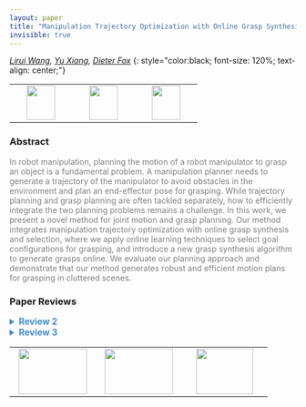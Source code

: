 ```yaml
---
layout: paper
title: "Manipulation Trajectory Optimization with Online Grasp Synthesis and Selection"
invisible: true
---
```

*[Lirui Wang](https://liruiw.github.io/), [Yu Xiang](https://yuxng.github.io/), [Dieter Fox](https://homes.cs.washington.edu/~fox/)*
{: style="color:black; font-size: 120%; text-align: center;"}

<table width="40%"> <tr>
<td style="width: 20%; text-align: center;"><a href="http://www.roboticsproceedings.org/rss16/p033.pdf"><img src="{{ site.baseurl }}/images/paper_link.png"
width = "50"  height = "60"/> </a> </td>

<td style="width: 20%; text-align: center;"><a href="https://liruiw.github.io/planning.html"><img src="{{ site.baseurl }}/images/video_link.png"
width = "50"  height = "60"/> </a> </td>

<td style="width: 20%; text-align: center;"><a href="https://liruiw.github.io/planning.html"><img src="{{ site.baseurl }}/images/website_link.png"
width = "50"  height = "60"/> </a> </td>

</tr></table>

### Abstract
<html><p style="color:gray; font-size: 100%; text-align: justified;">
In robot manipulation, planning the motion of a robot manipulator to grasp an object is a fundamental problem. A manipulation planner needs to generate a trajectory of the manipulator to avoid obstacles in the environment and plan an end-effector pose for grasping. While trajectory planning and grasp planning are often tackled separately, how to efficiently integrate the two planning problems remains a challenge. In this work, we present a novel method for joint motion and grasp planning. Our method integrates manipulation trajectory optimization with online grasp synthesis and selection, where we apply online learning techniques to select goal configurations for grasping, and introduce a new grasp synthesis algorithm to generate grasps online. We evaluate our planning approach and demonstrate that our method generates robust and efficient motion plans for grasping in cluttered scenes.
</p></html>

### Paper Reviews
<details><summary style="font-size:110%; color:#438BCA; cursor: pointer;"><b> Review 2</b></summary>
<p style="color:gray; font-size: 100%; text-align: justified; white-space: pre-line">
Overall I think the paper is on its way to being a good contribution but there are still a few things to be addressed:

I - Presentation and approach
- Related work: Some super relevant work seems to be missing including [a]. In the intro two categories of grasping are mentioned but the seconds one does not cite anything. On the other hand there is a discussion in related work on TAMP that I don't think is particularly relevant to problem here.

- The primary difficulty I have with reviewing this paper is the confusion in the overloaded use of 'online'. Throughout the paper it is often ambiguous as to what aspect of the algorithm and its evaluation happen online vs offline. For the rest of this review I am going to assume the following based on what I could gather from multiple reads of the paper: the entire approach of optimizing the trajectory and selecting the grasp happens offline given a new scene and a problem, and once a plan is found it is executed open loop without any replanning. Given this 'online' from the title should also be dropped.

- This ambiguity could be resolved by stepping through the approach using an example problem. For instance in Fig. 2. at various steps of the algorithm the robot appears to be in different places. If an offline trajectory is being solved for discussing in the context of the whole trajectory would make sense. Is the loop in Fig. 2 an iteration of the offline algorithm or is it making online execution steps by giving feedback.

- In Eq. (8) g is refereed to as a goal configuration at ith iteration. If only one goal is used isn't this just now vanilla CHOMP and not goal-set CHOMP?

- Figures: Fig. 1 is not very clear to see what is happening. Maybe just show a few waypoint with the robot and add the trajectory taken by the end effector. In Fig. 6 is none of green or red stuff mentioned is clearly visible from those viewpoints.

II - Evaluation
- Overall the evaluation is unable to highlight the strengths of the approach. Comparing Table I and III it does not seem like the grasp synthesis part adds much improvement. Then, the critical part of the approach is just goal-set CHOMP plus grasp selection from the goal set with something like mirror descent. This makes the contribution seem incremental and weak at best.

- Parameter tuning and effect on the Algorithm: The ablation for \lambda while appreciated is less useful since this parameter has been explored in CHOMP. Discussion on \gamma, \alpha, \beta would be more helpful.

- How are body points uniformly sampled on the robot surface?

- Is the 'Execution' success a percentage out of the ones that were first successful in 'Planning'?

- Report std on the results would be useful.

III - Limitations
A limitations section could be included to possibly discuss the following:
- The trajectory tail approximated with linear interpolation: how accurate is this? what if the trajectory is in collision or violates other constraints?
- For a novel application how many grasps in G are necessary and how does the performance scale with the size of G?
- How is fighting between competing objective resolved? For example, reaching object vs obstacle avoidance to another object close to it.
- How would the simulator performance translate to the real world?


[a] Berenson, D., Srinivasa, S., & Kuffner, J. (2011). Task space regions: A framework for pose-constrained manipulation planning. The International Journal of Robotics Research, 30(12), 1435-1460.
</p> </details>

<details><summary style="font-size:110%; color:#438BCA; cursor: pointer;"><b> Review 3</b></summary>
<p style="color:gray; font-size: 100%; text-align: justified; white-space: pre-line">
The summary is above.   The paper is well written and clear.  Several variations of the algorithms are presented and evaluated.  I liked that it acknowledges the presence of local minima in grasp refinement (ISF) and therefore the requirement to choose discretely among targets.  

I have a few small suggestions.
- In a number of cases, the paper and video uses "optimal" when "locally optimal" or "best among our options" should be used instead.
- There is no discussion about run-times (except at one point suggesting that MD works better but it's slower).
- Somewhere it should be acknowledged that these beautiful motions probably won't work in the presence of sensing uncertainty.
- If one imagines a depth-sensor on the end-effector, one could use the on-line learning to refine the grasp in the presence of uncertainty.  But, in that case, one would want to consider information gathering as part of the process.  Possible future work...
</p> </details>

<table width="100%"><tr><td style="width: 30%; text-align: center;"><a href="{{ site.baseurl }}/program/papers/32"> <img src="{{ site.baseurl }}/images/previous_icon.png" width = "120"  height = "80"/> </a> </td>

<td style="width: 30%; text-align: center;"><a href="{{ site.baseurl }}/program/papers"> <img src="{{ site.baseurl }}/images/overview_icon.png" width = "120"  height = "80"/> </a> </td> 

<td style="width: 30%; text-align: center;"><a href="{{ site.baseurl }}/program/papers/34"> <img src="{{ site.baseurl }}/images/next_icon.png" width = "100"  height = "80"/> </a> </td> 

</tr></table>

